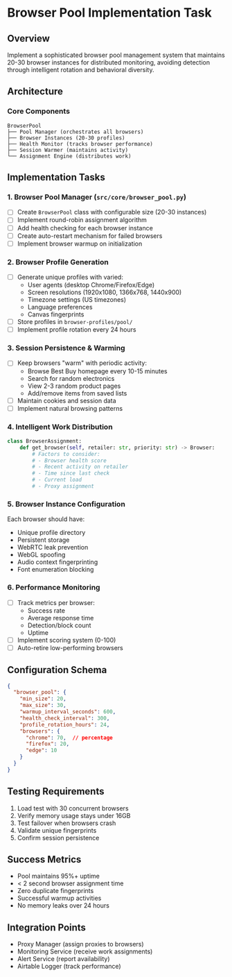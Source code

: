 # Browser Pool Implementation Task

## Overview
Implement a sophisticated browser pool management system that maintains 20-30 browser instances for distributed monitoring, avoiding detection through intelligent rotation and behavioral diversity.

## Architecture

### Core Components
```
BrowserPool
├── Pool Manager (orchestrates all browsers)
├── Browser Instances (20-30 profiles)
├── Health Monitor (tracks browser performance)
├── Session Warmer (maintains activity)
└── Assignment Engine (distributes work)
```

## Implementation Tasks

### 1. Browser Pool Manager (`src/core/browser_pool.py`)
- [ ] Create `BrowserPool` class with configurable size (20-30 instances)
- [ ] Implement round-robin assignment algorithm
- [ ] Add health checking for each browser instance
- [ ] Create auto-restart mechanism for failed browsers
- [ ] Implement browser warmup on initialization

### 2. Browser Profile Generation
- [ ] Generate unique profiles with varied:
  - User agents (desktop Chrome/Firefox/Edge)
  - Screen resolutions (1920x1080, 1366x768, 1440x900)
  - Timezone settings (US timezones)
  - Language preferences
  - Canvas fingerprints
- [ ] Store profiles in `browser-profiles/pool/`
- [ ] Implement profile rotation every 24 hours

### 3. Session Persistence & Warming
- [ ] Keep browsers "warm" with periodic activity:
  - Browse Best Buy homepage every 10-15 minutes
  - Search for random electronics
  - View 2-3 random product pages
  - Add/remove items from saved lists
- [ ] Maintain cookies and session data
- [ ] Implement natural browsing patterns

### 4. Intelligent Work Distribution
```python
class BrowserAssignment:
    def get_browser(self, retailer: str, priority: str) -> Browser:
        # Factors to consider:
        # - Browser health score
        # - Recent activity on retailer
        # - Time since last check
        # - Current load
        # - Proxy assignment
```

### 5. Browser Instance Configuration
Each browser should have:
- Unique profile directory
- Persistent storage
- WebRTC leak prevention
- WebGL spoofing
- Audio context fingerprinting
- Font enumeration blocking

### 6. Performance Monitoring
- [ ] Track metrics per browser:
  - Success rate
  - Average response time
  - Detection/block count
  - Uptime
- [ ] Implement scoring system (0-100)
- [ ] Auto-retire low-performing browsers

## Configuration Schema
```json
{
  "browser_pool": {
    "min_size": 20,
    "max_size": 30,
    "warmup_interval_seconds": 600,
    "health_check_interval": 300,
    "profile_rotation_hours": 24,
    "browsers": {
      "chrome": 70,  // percentage
      "firefox": 20,
      "edge": 10
    }
  }
}
```

## Testing Requirements
1. Load test with 30 concurrent browsers
2. Verify memory usage stays under 16GB
3. Test failover when browsers crash
4. Validate unique fingerprints
5. Confirm session persistence

## Success Metrics
- Pool maintains 95%+ uptime
- < 2 second browser assignment time
- Zero duplicate fingerprints
- Successful warmup activities
- No memory leaks over 24 hours

## Integration Points
- Proxy Manager (assign proxies to browsers)
- Monitoring Service (receive work assignments)
- Alert Service (report availability)
- Airtable Logger (track performance)